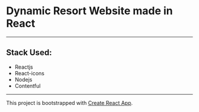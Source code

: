 # Dynamic Resort Website made in React

---

## Stack Used:

- Reactjs
- React-icons
- Nodejs
- Contentful

---

This project is bootstrapped with [Create React App](https://github.com/facebook/create-react-app).
